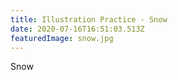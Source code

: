 ```yaml
---
title: Illustration Practice - Snow
date: 2020-07-16T16:51:03.513Z
featuredImage: snow.jpg
---
```


Snow
